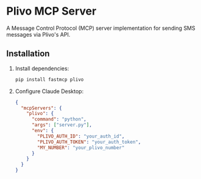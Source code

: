 # Plivo MCP Server

A Message Control Protocol (MCP) server implementation for sending SMS messages via Plivo's API.

## Installation

1. Install dependencies:
   ```bash
   pip install fastmcp plivo
   ```

2. Configure Claude Desktop:
   ```json
   {
     "mcpServers": {
       "plivo": {
         "command": "python",
         "args": ["server.py"],
         "env": {
           "PLIVO_AUTH_ID": "your_auth_id",
           "PLIVO_AUTH_TOKEN": "your_auth_token", 
           "MY_NUMBER": "your_plivo_number"
         }
       }
     }
   }
   ```

